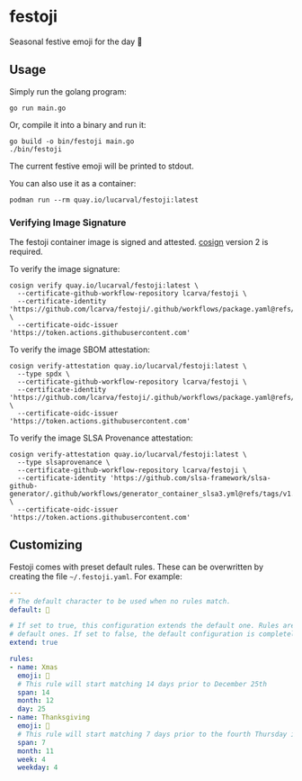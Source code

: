 # festoji

Seasonal festive emoji for the day 🎉

## Usage

Simply run the golang program:

```text
go run main.go
```

Or, compile it into a binary and run it:

```text
go build -o bin/festoji main.go
./bin/festoji
```

The current festive emoji will be printed to stdout.

You can also use it as a container:

```text
podman run --rm quay.io/lucarval/festoji:latest
```

### Verifying Image Signature

The festoji container image is signed and attested. [cosign](https://github.com/sigstore/cosign)
version 2 is required.

To verify the image signature:

```text
cosign verify quay.io/lucarval/festoji:latest \
  --certificate-github-workflow-repository lcarva/festoji \
  --certificate-identity 'https://github.com/lcarva/festoji/.github/workflows/package.yaml@refs/heads/main' \
  --certificate-oidc-issuer 'https://token.actions.githubusercontent.com'
```

To verify the image SBOM attestation:

```text
cosign verify-attestation quay.io/lucarval/festoji:latest \
  --type spdx \
  --certificate-github-workflow-repository lcarva/festoji \
  --certificate-identity 'https://github.com/lcarva/festoji/.github/workflows/package.yaml@refs/heads/main' \
  --certificate-oidc-issuer 'https://token.actions.githubusercontent.com'
```

To verify the image SLSA Provenance attestation:

```text
cosign verify-attestation quay.io/lucarval/festoji:latest \
  --type slsaprovenance \
  --certificate-github-workflow-repository lcarva/festoji \
  --certificate-identity 'https://github.com/slsa-framework/slsa-github-generator/.github/workflows/generator_container_slsa3.yml@refs/tags/v1.7.0' \
  --certificate-oidc-issuer 'https://token.actions.githubusercontent.com'
```

## Customizing

Festoji comes with preset default rules. These can be overwritten by creating the file
`~/.festoji.yaml`. For example:

```yaml
---
# The default character to be used when no rules match.
default: 🐚

# If set to true, this configuration extends the default one. Rules are inserted after the
# default ones. If set to false, the default configuration is completely ignored.
extend: true

rules:
- name: Xmas
  emoji: 🎄
  # This rule will start matching 14 days prior to December 25th
  span: 14
  month: 12
  day: 25
- name: Thanksgiving
  emoji: 🦃
  # This rule will start matching 7 days prior to the fourth Thursday in November
  span: 7
  month: 11
  week: 4
  weekday: 4
```
